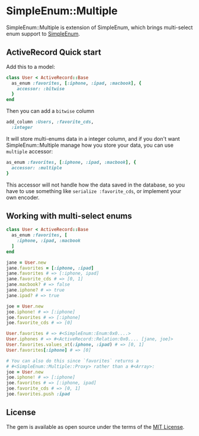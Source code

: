 # SimpleEnum::Multiple

SimpleEnum::Multiple is extension of SimpleEnum, which brings multi-select
enum support to [SimpleEnum](https://github.com/lwe/simple_enum).

## ActiveRecord Quick start

Add this to a model:
```ruby
class User < ActiveRecord::Base
  as_enum :favorites, [:iphone, :ipad, :macbook], {
    accessor: :bitwise
  }
end
```

Then you can add a `bitwise` column

```ruby
add_column :Users, :favorite_cds,
  :integer
```

It will store multi-enums data in a integer column, and if you don't want
SimpleEnum::Multiple manage how you store your data, you can use `multiple`
accessor:

```ruby
as_enum :favorites, [:iphone, :ipad, :macbook], {
  accessor: :multiple
}
```

This accessor will not handle how the data saved in the database,
so you have to use something like `serialize :favorite_cds`, or implement
your own encoder.

## Working with multi-select enums

```ruby
class User < ActiveRecord::Base
  as_enum :favorites, [
    :iphone, :ipad, :macbook
  ]
end

jane = User.new
jane.favorites = [:iphone, :ipad]
jane.favorites # => [:iphone, ipad]
jane.favorite_cds # => [0, 1]
jane.macbook? # => false
jane.iphone? # => true
jane.ipad? # => true

joe = User.new
joe.iphone! # => [:iphone]
joe.favorites # => [:iphone]
joe.favorite_cds # => [0]

User.favorites # => #<SimpleEnum::Enum:0x0....>
User.iphones # => #<ActiveRecord::Relation:0x0.... [jane, joe]>
User.favorites.values_at(:iphone, :ipad) # => [0, 1]
User.favorites[:iphone] # => [0]

# You can also do this since `favorites` returns a
# #<SimpleEnum::Multiple::Proxy> rather than a #<Array>:
joe = User.new
joe.iphone! # => [:iphone]
joe.favorites # => [:iphone, ipad]
joe.favorite_cds # => [0, 1]
joe.favorites.push :ipad
```

## License

The gem is available as open source under the terms
of the [MIT License](http://opensource.org/licenses/MIT).
